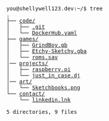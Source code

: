 
<pre>
you@shellywell123.dev:~/$ tree
.
├── <a href="https://shellywell123.dev/tree/code/index.html">code/</a>
│   ├── <a href="https://github.com/Shellywell123">.git</a>
│   └── <a href="https://hub.docker.com/u/shellywell123">DockerHub.yaml</a>
├── <a href="https://shellywell123.dev/tree/games/index.html">games/</a>
│   ├── <a href="https://shellywell123.dev/tree/games/gb-grind-boy.html">GrindBoy.gb</a>
│   ├── <a href="https://shellywell123.dev/tree/games/gba-etchy-sketchy.html">Etchy-Sketchy.gba</a>
│   └── <a href="https://shellywell123.dev/tree/games/basement.html">roms.sav</a>
│── <a href="https://shellywell123.dev/tree/projects/index.html">projects/</a>
│   ├── <a href="https://shellywell123.dev/tree/projects/pi-craft.html">raspberry.pi</a>
│   └── <a href="https://shellywell123.dev/tree/projects/beats-case.html">just_in_case.dj</a>
│── <a href="https://shellywell123.dev/tree/art/index.html">art/</a>
│   └── <a href="https://shellywell123.dev/tree/art/art-attack.html">Sketchbooks.png</a>
└── <a href="https://shellywell123.dev/tree/contact/index.html">contact/</a>
    └── <a href="https://www.linkedin.com/in/ben-shellswell/">linkedin.lnk</a>

5 directories, 9 files
</pre>
